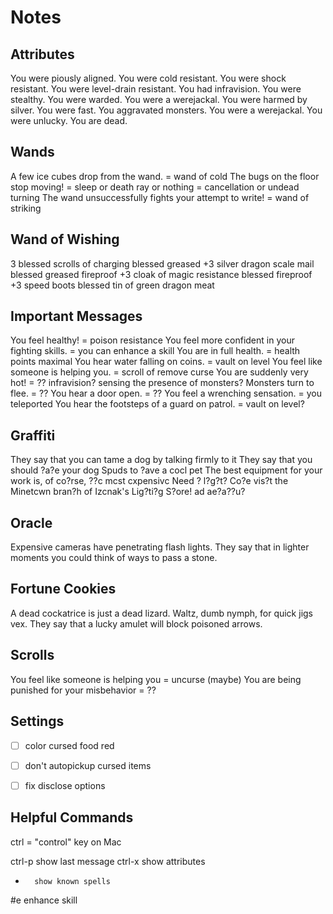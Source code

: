 # Notes

## Attributes
You were piously aligned.
You were cold resistant.
You were shock resistant.
You were level-drain resistant.
You had infravision.
You were stealthy.
You were warded.
You were a werejackal.
You were harmed by silver.
You were fast.
You aggravated monsters.
You were a werejackal.
You were unlucky.
You are dead.

## Wands

A few ice cubes drop from the wand. = wand of cold
The bugs on the floor stop moving! = sleep or death ray or
nothing = cancellation or undead turning
The wand unsuccessfully fights your attempt to write! = wand of striking

## Wand of Wishing

3 blessed scrolls of charging
blessed greased +3 silver dragon scale mail
blessed greased fireproof +3 cloak of magic resistance
blessed fireproof +3 speed boots
blessed tin of green dragon meat

## Important Messages

You feel healthy! = poison resistance
You feel more confident in your fighting skills. = you can enhance a skill
You are in full health. = health points maximal
You hear water falling on coins. = vault on level
You feel like someone is helping you. = scroll of remove curse
You are suddenly very hot! = ?? infravision? sensing the presence of monsters?
Monsters turn to flee. = ??
You hear a door open. = ??
You feel a wrenching sensation. = you teleported
You hear the footsteps of a guard on patrol. = vault on level?

## Graffiti

They say that you can tame a dog by talking firmly to it
They say that you should ?a?e your dog Spuds to ?ave a cocl pet
The best equipment for your work is, of co?rse, ??c mcst cxpensivc
Need ? l?g?t?  Co?e vis?t the Minetcwn bran?h of Izcnak's Lig?ti?g S?ore!
ad ae?a??u?

## Oracle

Expensive cameras have penetrating flash lights.
They say that in lighter moments you could think of ways to pass a stone.

## Fortune Cookies

A dead cockatrice is just a dead lizard.
Waltz, dumb nymph, for quick jigs vex.
They say that a lucky amulet will block poisoned arrows.

## Scrolls

You feel like someone is helping you = uncurse (maybe)
You are being punished for your misbehavior = ??

## Settings

 -[ ] color cursed food red
 -[ ] don't autopickup cursed items
 -[ ] fix disclose options



## Helpful Commands
ctrl = "control" key on Mac

ctrl-p   show last message
ctrl-x   show attributes
 +       show known spells
 #e      enhance skill


